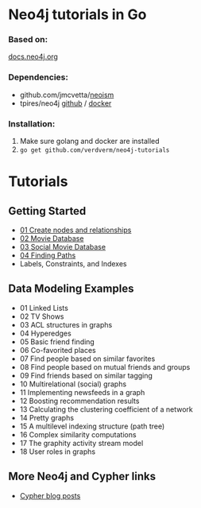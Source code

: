 Neo4j tutorials in Go
=====================

### Based on:
[docs.neo4j.org](http://docs.neo4j.org/chunked/stable/tutorials.html)

### Dependencies:
 - github.com/jmcvetta/[neoism](https://github.com/jmcvetta/neoism)
 - tpires/neo4j [github](https://github.com/tpires/neo4j) / [docker](https://registry.hub.docker.com/u/tpires/neo4j/)

### Installation:
 1. Make sure golang and docker are installed
 2. `go get github.com/verdverm/neo4j-tutorials`


Tutorials
=========

Getting Started
---------------

- [01 Create nodes and relationships](GettingStarted/01-CreatingNodesAndRelationships)
- [02 Movie Database](GettingStarted/02-MovieDatabase)
- [03 Social Movie Database](GettingStarted/03-SocialMovieDatabase)
- [04 Finding Paths](GettingStarted/04-FindingPaths)
- Labels, Constraints, and Indexes

Data Modeling Examples
----------------------

- 01 Linked Lists
- 02 TV Shows
- 03 ACL structures in graphs
- 04 Hyperedges
- 05 Basic friend finding
- 06 Co-favorited places
- 07 Find people based on similar favorites
- 08 Find people based on mutual friends and groups
- 09 Find friends based on similar tagging
- 10 Multirelational (social) graphs
- 11 Implementing newsfeeds in a graph
- 12 Boosting recommendation results
- 13 Calculating the clustering coefficient of a network
- 14 Pretty graphs
- 15 A multilevel indexing structure (path tree)
- 16 Complex similarity computations
- 17 The graphity activity stream model
- 18 User roles in graphs


More Neo4j and Cypher links
---------------------------

- [Cypher blog posts](http://wes.skeweredrook.com/cypher/)
